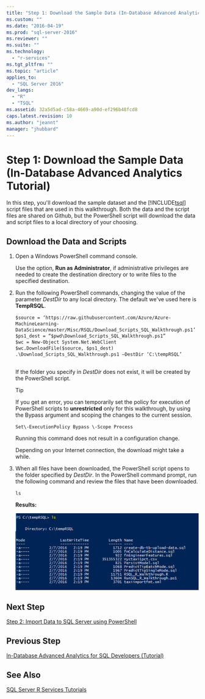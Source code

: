 ```yaml
---
title: "Step 1: Download the Sample Data (In-Database Advanced Analytics Tutorial) | Microsoft Docs"
ms.custom: ""
ms.date: "2016-04-19"
ms.prod: "sql-server-2016"
ms.reviewer: ""
ms.suite: ""
ms.technology: 
  - "r-services"
ms.tgt_pltfrm: ""
ms.topic: "article"
applies_to: 
  - "SQL Server 2016"
dev_langs: 
  - "R"
  - "TSQL"
ms.assetid: 32a5d5ad-c58a-4669-a90d-ef296b48fcd8
caps.latest.revision: 10
ms.author: "jeannt"
manager: "jhubbard"
---
```

# Step 1: Download the Sample Data (In-Database Advanced Analytics Tutorial)
In this step, you'll download the sample dataset and the [!INCLUDE[tsql](../../../advanced-analytics/r-services/includes/tsql-md.md)] script files that are used in this walkthrough. Both the data and the script files are shared on Github, but the PowerShell script will download the data and script files to a local directory of your choosing.  
  
## Download the Data and Scripts  
  
1.  Open a Windows PowerShell command console.  
  
    Use the option, **Run as Administrator**, if administrative privileges are needed  to create the destination directory or to write files to the specified destination.  
  
2.  Run the following PowerShell commands, changing the value of the parameter *DestDir* to any local directory.  The default we've used here is **TempRSQL**.  
  
    ```  
    $source = ‘https://raw.githubusercontent.com/Azure/Azure-MachineLearning-DataScience/master/Misc/RSQL/Download_Scripts_SQL_Walkthrough.ps1’  
    $ps1_dest = “$pwd\Download_Scripts_SQL_Walkthrough.ps1”  
    $wc = New-Object System.Net.WebClient  
    $wc.DownloadFile($source, $ps1_dest)  
    .\Download_Scripts_SQL_Walkthrough.ps1 –DestDir ‘C:\tempRSQL’  
  
    ```  
  
    If the folder you specify in *DestDir* does not exist, it will be created by the PowerShell script.  
  
    > [!TIP]  
    > If you get an error, you can temporarily set the policy for  execution of PowerShell scripts to **unrestricted** only for this walkthrough, by using the Bypass argument and scoping the changes to the current session.  
    >   
    >````  
    > Set\-ExecutionPolicy Bypass \-Scope Process  
    >````   
    > Running this command does not result in a configuration change.  
  
    Depending on your Internet connection, the download might take a while.  
  
3.  When all files have been downloaded, the PowerShell script opens to the folder specified by  *DestDir*. In the PowerShell command prompt, run the following command and review the files that have been downloaded.  
  
    ```  
    ls  
    ```  
  
    **Results:**  
  
    ![list of files downloaded by PowerShell script](../../../advanced-analytics/r-services/tutorials/media/rsql-devtut-filelist.PNG "list of files downloaded by PowerShell script")  
  
## Next Step  
[Step 2: Import Data to SQL Server using PowerShell](../../../advanced-analytics/r-services/tutorials/step-2-import-data-to-sql-server-using-powershell.md)  
  
## Previous Step  
[In-Database Advanced Analytics for SQL Developers &#40;Tutorial&#41;](../../../advanced-analytics/r-services/tutorials/in-database-advanced-analytics-for-sql-developers-tutorial.md)  
  
## See Also  
[SQL Server R Services Tutorials](../../../advanced-analytics/r-services/tutorials/sql-server-r-services-tutorials.md)  
  
  
  
